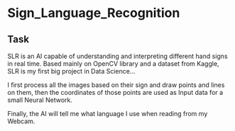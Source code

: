 # Sign_Language_Recognition

## Task

SLR is an AI capable of understanding and interpreting different hand signs in real time. 
Based mainly on OpenCV library and a dataset from Kaggle, SLR is my first big project in Data Science...

I first process all the images based on their sign and draw points and lines on them, then the coordinates of those points are used as Input data for a small Neural Network.

Finally, the AI will tell me what language I use when reading from my Webcam.